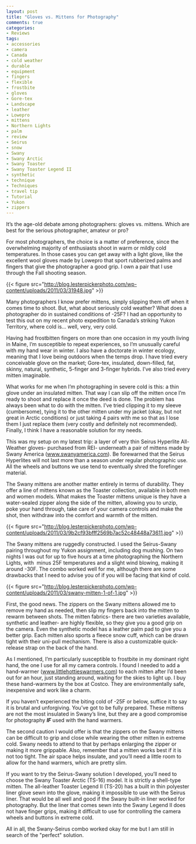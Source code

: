 ```yaml
---
layout: post
title: "Gloves vs. Mittens for Photography"
comments: true
categories:
- Reviews
tags:
- accessories
- camera
- Canada
- cold weather
- durable
- equipment
- fingers
- flexible
- frostbite
- gloves
- Gore-tex
- Landscape
- leather
- Lowepro
- mittens
- Northern Lights
- palm
- review
- Seirus
- snow
- Swany
- Swany Arctic
- Swany Toaster
- Swany Toaster Legend II
- synthetic
- technique
- Techniques
- travel tip
- Tutorial
- Yukon
- zippers
---
```

It’s the age-old debate among photographers: gloves vs. mittens. Which are best for the serious photographer, amateur or pro?

For most photographers, the choice is a matter of preference, since the overwhelming majority of enthusiasts shoot in warm or mildly cold temperatures. In those cases you can get away with a light glove, like the excellent wool gloves made by Lowepro that sport rubberized palms and fingers that give the photographer a good grip. I own a pair that I use through the Fall shooting season.

{{< figure src="http://blog.lesterpickerphoto.com/wp-content/uploads/2011/03/31948.jpg" >}}

Many photographers I know prefer mittens, simply slipping them off when it comes time to shoot. But, what about seriously cold weather? What does a photographer do in sustained conditions of -25F? I had an opportunity to test this out on my recent photo expedition to Canada’s striking Yukon Territory, where cold is… well, very, very cold.

Having had frostbitten fingers on more than one occasion in my youth living in Maine, I’m susceptible to repeat experiences, so I’m unusually careful with my hand wear in winter. I also have a doctorate in winter ecology, meaning that I love being outdoors when the temps drop. I have tried every conceivable glove on the market; Gore-tex, insulated, down-filled, fat, skinny, natural, synthetic, 5-finger and 3-finger hybrids. I’ve also tried every mitten imaginable.

What works for me when I’m photographing in severe cold is this: a thin glove under an insulated mitten. That way I can slip off the mitten once I’m ready to shoot and replace it once the deed is done. The problem has always been what to do with the mitten. I’ve tried clipping it to my sleeve (cumbersome), tying it to the other mitten under my jacket (okay, but not great in Arctic conditions) or just taking 4 pairs with me so that as I lose them I just replace them (very costly and definitely not recommended). Finally, I think I have a reasonable solution for my needs.

This was my setup on my latest trip: a layer of very thin Seirus Hyperlite All-Weather gloves- purchased from REI- underneath a pair of mittens made by Swany America (<a href="http://www.swamyamerica.com">www.swanyamerica.com</a>). Be forewarned that the Seirus Hyperlites will not last more than a season under regular photographic use. All the wheels and buttons we use tend to eventually shred the forefinger material.

The Swany mittens are another matter entirely in terms of durability. They offer a line of mittens known as the Toaster collection, available in both men and women models. What makes the Toaster mittens unique is they have a water-sealed zipper along the side of the mitten, allowing you to unzip, poke your hand through, take care of your camera controls and make the shot, then withdraw into the comfort and warmth of the mitten.

{{< figure src="http://blog.lesterpickerphoto.com/wp-content/uploads/2011/03/9b2cf93bfff2569b7ac52c48448a73611.jpg" >}}

The Swany mittens are ruggedly constructed. I used the Seirus-Swany pairing throughout my Yukon assignment, including dog mushing. On two nights I was out for up to five hours at a time photographing the Northern Lights, with  minus 25F temperatures and a slight wind blowing, making it around -30F. The combo worked well for me, although there are some drawbacks that I need to advise you of if you will be facing that kind of cold.

{{< figure src="http://blog.lesterpickerphoto.com/wp-content/uploads/2011/03/swany-mitten-1-of-1.jpg" >}}

First, the good news. The zippers on the Swany mittens allowed me to remove my hand as needed, then slip my fingers back into the mitten to rewarm between shots. The mitten fabrics- there are two varieties available, synthetic and leather- are highly flexible, so they give you a good grip on the camera. Even the synthetic model has a leather palm pad to give you a better grip. Each mitten also sports a fleece snow cuff, which can be drawn tight with their uni-pull mechanism. There is also a customizable quick-release strap on the back of the hand.

As I mentioned, I’m particularly susceptible to frostbite in my dominant right hand, the one I use for all my camera controls. I found I needed to add a hand-warmer (<a href="http://www.littlehottieswarmers.com">www.littlehottieswarmers.com</a>) to each mitten after I’d been out for an hour, just standing around, waiting for the skies to light up. I buy these hand-warmers by the box at Costco. They are environmentally safe, inexpensive and work like a charm.

If you haven’t experienced the biting cold of -25F or below, suffice it to say it is brutal and unforgiving. You’ve got to be fully prepared. These mittens are not the most insulated in Swany’s line, but they are a good compromise for photography <strong><em>IF</em></strong> used with the hand warmers.

The second caution I would offer is that the zippers on the Swany mittens can be difficult to grip and close while wearing the other mitten in extreme cold. Swany needs to attend to that by perhaps enlarging the zipper or making it more grippable. Also, remember that a mitten works best if it is not too tight. The air space helps insulate, and you’ll need a little room to allow for the hand warmers, which are pretty slim.

If you want to try the Seirus-Swany solution I developed, you’ll need to choose the Swany Toaster Arctic (TS-16) model. It is strictly a shell-type mitten. The all-leather Toaster Legend II (TS-20) has a built in thin polyester liner glove sewn into the glove, making it impossible to use with the Seirus liner. That would be all well and good if the Swany built-in liner worked for photography. But the liner that comes sewn into the Swany Legend II does not have finger grips, making it difficult to use for controlling the camera wheels and buttons in extreme cold.

All in all, the Swany-Seirus combo worked okay for me but I am still in search of the "perfect" solution. 